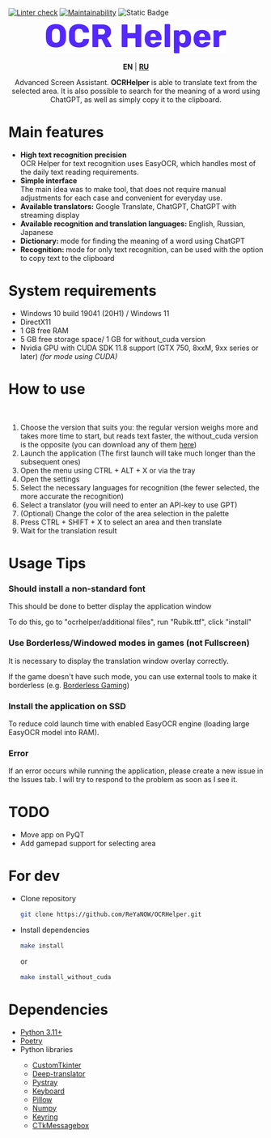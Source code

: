 [![Linter check](https://github.com/ReYaNOW/OCRHelper/actions/workflows/pyci.yml/badge.svg)](https://github.com/ReYaNOW/OCRHelper/actions/workflows/action_tests.yml)
[![Maintainability](https://api.codeclimate.com/v1/badges/f5372d1edda7c846d573/maintainability)](https://codeclimate.com/github/ReYaNOW/OCRHelper/maintainability)
![Static Badge](https://img.shields.io/badge/total_lines-2.2k-blue)


<p align="center">
  <img src="https://raw.githubusercontent.com/ReYaNOW/ReYaNOW/main/OCR_Helper.png" alt="image"/>
</p>

<p align="center"><b>EN</b> | <a href="https://github.com/ReYaNOW/OCRHelper/blob/main/README_RU.md"><b>RU</b></a></p>
<p align="center">Advanced Screen Assistant. <b>OCRHelper</b> is able to translate text from the selected area. It is also possible to search for the meaning of a word using ChatGPT, as well as simply copy it to the clipboard.</p>

<h1>Main features</h1>
<ul>
<li><b>High text recognition precision</b></li>
  OCR Helper for text recognition uses EasyOCR, which handles most of the daily text reading requirements.
  <li><b>Simple interface</b></li>
  The main idea was to make tool, that does not require manual adjustments for each case and convenient for everyday use. 
  <li><b>Available translators:</b> Google Translate, ChatGPT, ChatGPT with streaming display</li>
  <li><b>Available recognition and translation languages:</b> English, Russian, Japanese</li>
  <li><b>Dictionary: </b>mode for finding the meaning of a word using ChatGPT</li>
  <li><b>Recognition: </b>mode for only text recognition, can be used with the option to copy text to the clipboard</li>
</ul>
<h1>System requirements</h1>
<ul>
  <li>Windows 10 build 19041 (20H1) / Windows 11</li>
  <li>DirectX11</li>
  <li>1 GB free RAM</li>
  <li>5 GB free storage space/ 1 GB for without_cuda version</li>
  <li>Nvidia GPU with CUDA SDK 11.8 support (GTX 750, 8xxM, 9xx series or later) <i>(for mode using CUDA)</i></li>
</ul>

<h1>How to use</h1>
<img src="https://github.com/ReYaNOW/repo_for_gifs/blob/main/ocrhelper/demo.gif?raw=true" alt="">
<ol>
<li>Choose the version that suits you: the regular version weighs more and takes more time to start, but reads text faster, the without_cuda version is the opposite (you can download any of them <a href="https://github.com/ReYaNOW/OCRHelper/releases">here</a>)</li>
<li>Launch the application (The first launch will take much longer than the subsequent ones)</li>
  <li>Open the menu using CTRL + ALT + X or via the tray</li>
  <li>Open the settings</li>
  <li>Select the necessary languages for recognition (the fewer selected, the more accurate the recognition)</li>
  <li>Select a translator (you will need to enter an API-key to use GPT)</li>
<li>(Optional) Change the color of the area selection in the palette</li>
  <li>Press CTRL + SHIFT + X to select an area and then translate</li>
  <li>Wait for the translation result</li>
</ol> 

<h1>Usage Tips</h1>
<h3>Should install a non-standard font</h3>
<p>This should be done to better display the application window</p>
<p>To do this, go to "ocrhelper/additional files", run "Rubik.ttf", click "install"</p>
<h3>Use Borderless/Windowed modes in games (not Fullscreen)</h3>
<p>It is necessary to display the translation window overlay correctly.</p>
<p>If the game doesn't have such mode, you can use external tools to make it borderless (e.g. <a href="https://github.com/Codeusa/Borderless-Gaming">Borderless Gaming</a>)</p>
<h3>Install the application on SSD</h3>
<p>To reduce cold launch time with enabled EasyOCR engine (loading large EasyOCR model into RAM).</p>
<h3>Error</h3>
<p>If an error occurs while running the application, please create a new issue in the Issues tab. I will try to respond to the problem as soon as I see it.</p>

<h1>TODO</h1>
<ul>
  <li>Move app on PyQT</li>
  <li>Add gamepad support for selecting area</li>
</ul>

<h1>For dev</h1>
<ul>
  <li>Clone repository</li>
  
```bash
git clone https://github.com/ReYaNOW/OCRHelper.git
```
  <li>Install dependencies</li>

```bash
make install
```  
or
```bash
make install_without_cuda
```
</ul>

<h1>Dependencies</h1>
<ul>
  <li><a href="https://www.python.org/">Python 3.11+</a></li>
  <li><a href="https://python-poetry.org/">Poetry</a></li>
  <li>Python libraries</li>
    <ul>
      <li><a href="https://github.com/TomSchimansky/CustomTkinter">CustomTkinter</a></li>
      <li><a href="https://github.com/nidhaloff/deep-translator">Deep-translator</a></li>
      <li><a href="https://github.com/moses-palmer/pystray">Pystray</a></li>
      <li><a href="https://github.com/boppreh/keyboard">Keyboard</a></li>
      <li><a href="https://github.com/python-pillow/Pillow">Pillow</a></li>
      <li><a href="https://github.com/numpy/numpy">Numpy</a></li>
      <li><a href="https://github.com/asweigart/pyperclip">Keyring</a></li>
      <li><a href="https://github.com/Akascape/CTkMessagebox">CTkMessagebox</a></li>
    </ul>
</ul>
  
